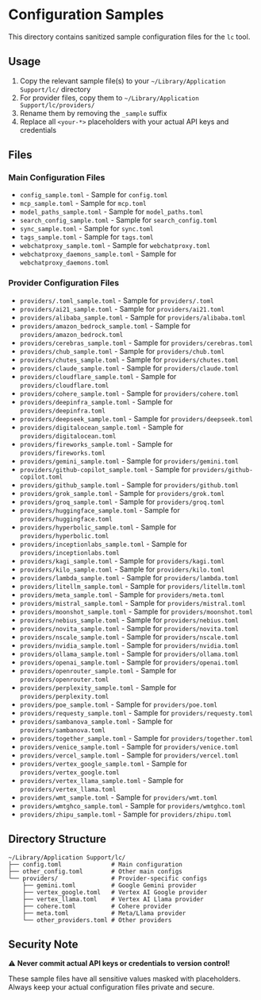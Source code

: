 # Configuration Samples

This directory contains sanitized sample configuration files for the `lc` tool.

## Usage

1. Copy the relevant sample file(s) to your `~/Library/Application Support/lc/` directory
2. For provider files, copy them to `~/Library/Application Support/lc/providers/`
3. Rename them by removing the `_sample` suffix
4. Replace all `<your-*>` placeholders with your actual API keys and credentials

## Files

### Main Configuration Files

- `config_sample.toml` - Sample for `config.toml`
- `mcp_sample.toml` - Sample for `mcp.toml`
- `model_paths_sample.toml` - Sample for `model_paths.toml`
- `search_config_sample.toml` - Sample for `search_config.toml`
- `sync_sample.toml` - Sample for `sync.toml`
- `tags_sample.toml` - Sample for `tags.toml`
- `webchatproxy_sample.toml` - Sample for `webchatproxy.toml`
- `webchatproxy_daemons_sample.toml` - Sample for `webchatproxy_daemons.toml`

### Provider Configuration Files

- `providers/.toml_sample.toml` - Sample for `providers/.toml`
- `providers/ai21_sample.toml` - Sample for `providers/ai21.toml`
- `providers/alibaba_sample.toml` - Sample for `providers/alibaba.toml`
- `providers/amazon_bedrock_sample.toml` - Sample for `providers/amazon_bedrock.toml`
- `providers/cerebras_sample.toml` - Sample for `providers/cerebras.toml`
- `providers/chub_sample.toml` - Sample for `providers/chub.toml`
- `providers/chutes_sample.toml` - Sample for `providers/chutes.toml`
- `providers/claude_sample.toml` - Sample for `providers/claude.toml`
- `providers/cloudflare_sample.toml` - Sample for `providers/cloudflare.toml`
- `providers/cohere_sample.toml` - Sample for `providers/cohere.toml`
- `providers/deepinfra_sample.toml` - Sample for `providers/deepinfra.toml`
- `providers/deepseek_sample.toml` - Sample for `providers/deepseek.toml`
- `providers/digitalocean_sample.toml` - Sample for `providers/digitalocean.toml`
- `providers/fireworks_sample.toml` - Sample for `providers/fireworks.toml`
- `providers/gemini_sample.toml` - Sample for `providers/gemini.toml`
- `providers/github-copilot_sample.toml` - Sample for `providers/github-copilot.toml`
- `providers/github_sample.toml` - Sample for `providers/github.toml`
- `providers/grok_sample.toml` - Sample for `providers/grok.toml`
- `providers/groq_sample.toml` - Sample for `providers/groq.toml`
- `providers/huggingface_sample.toml` - Sample for `providers/huggingface.toml`
- `providers/hyperbolic_sample.toml` - Sample for `providers/hyperbolic.toml`
- `providers/inceptionlabs_sample.toml` - Sample for `providers/inceptionlabs.toml`
- `providers/kagi_sample.toml` - Sample for `providers/kagi.toml`
- `providers/kilo_sample.toml` - Sample for `providers/kilo.toml`
- `providers/lambda_sample.toml` - Sample for `providers/lambda.toml`
- `providers/litellm_sample.toml` - Sample for `providers/litellm.toml`
- `providers/meta_sample.toml` - Sample for `providers/meta.toml`
- `providers/mistral_sample.toml` - Sample for `providers/mistral.toml`
- `providers/moonshot_sample.toml` - Sample for `providers/moonshot.toml`
- `providers/nebius_sample.toml` - Sample for `providers/nebius.toml`
- `providers/novita_sample.toml` - Sample for `providers/novita.toml`
- `providers/nscale_sample.toml` - Sample for `providers/nscale.toml`
- `providers/nvidia_sample.toml` - Sample for `providers/nvidia.toml`
- `providers/ollama_sample.toml` - Sample for `providers/ollama.toml`
- `providers/openai_sample.toml` - Sample for `providers/openai.toml`
- `providers/openrouter_sample.toml` - Sample for `providers/openrouter.toml`
- `providers/perplexity_sample.toml` - Sample for `providers/perplexity.toml`
- `providers/poe_sample.toml` - Sample for `providers/poe.toml`
- `providers/requesty_sample.toml` - Sample for `providers/requesty.toml`
- `providers/sambanova_sample.toml` - Sample for `providers/sambanova.toml`
- `providers/together_sample.toml` - Sample for `providers/together.toml`
- `providers/venice_sample.toml` - Sample for `providers/venice.toml`
- `providers/vercel_sample.toml` - Sample for `providers/vercel.toml`
- `providers/vertex_google_sample.toml` - Sample for `providers/vertex_google.toml`
- `providers/vertex_llama_sample.toml` - Sample for `providers/vertex_llama.toml`
- `providers/wmt_sample.toml` - Sample for `providers/wmt.toml`
- `providers/wmtghco_sample.toml` - Sample for `providers/wmtghco.toml`
- `providers/zhipu_sample.toml` - Sample for `providers/zhipu.toml`

## Directory Structure

```
~/Library/Application Support/lc/
├── config.toml              # Main configuration
├── other_config.toml        # Other main configs
└── providers/               # Provider-specific configs
    ├── gemini.toml          # Google Gemini provider
    ├── vertex_google.toml   # Vertex AI Google provider
    ├── vertex_llama.toml    # Vertex AI Llama provider
    ├── cohere.toml          # Cohere provider
    ├── meta.toml            # Meta/Llama provider
    └── other_providers.toml # Other providers
```

## Security Note

⚠️ **Never commit actual API keys or credentials to version control!**

These sample files have all sensitive values masked with placeholders. Always keep your actual configuration files private and secure.
